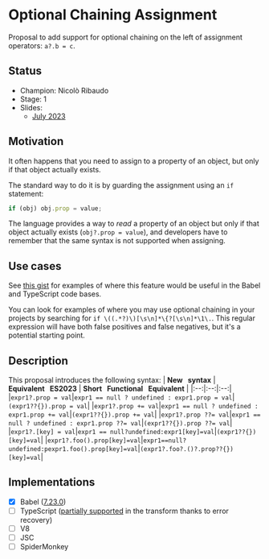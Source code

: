 # Optional Chaining Assignment

Proposal to add support for optional chaining on the left of assignment operators: `a?.b = c`.

## Status

- Champion: Nicolò Ribaudo
- Stage: 1
- Slides:
  - [July 2023](https://docs.google.com/presentation/d/1KL9MRyxprgXDEsxT8Ddrdro074L3fQm88zXHsWL-Dwk)

## Motivation

It often happens that you need to assign to a property of an object, but only if that object actually exists.

The standard way to do it is by guarding the assignment using an `if` statement:
```js
if (obj) obj.prop = value;
```

The language provides a way to _read_ a property of an object but only if that object actually exists (`obj?.prop = value`), and developers have to remember that the same syntax is not supported when assigning.

## Use cases

See [this gist](https://gist.github.com/nicolo-ribaudo/d264e424b618e7deaeca1d6e4f16a7c0) for examples of where this feature would be useful in the Babel and TypeScript code bases.

You can look for examples of where you may use optional chaining in your projects by searching for `if \((.*?)\)[\s\n]*\{?[\s\n]*\1\.`. This regular expression will have both false positives and false negatives, but it's a potential starting point.

## Description

This proposal introduces the following syntax:
| **New⠀syntax** | **Equivalent⠀ES2023** | **Short⠀Functional⠀Equivalent** |
|:--:|:--:|:--:|
|`expr1?.prop = val`|`expr1 == null ? undefined : expr1.prop = val`|`(expr1??{}).prop = val`|
|`expr1?.prop += val`|`expr1 == null ? undefined : expr1.prop += val`|`(expr1??{}).prop += val`|
|`expr1?.prop ??= val`|`expr1 == null ? undefined : expr1.prop ??= val`|`(expr1??{}).prop ??= val`|
|`expr1?.[key] = val`|`expr1 == null?undefined:expr1[key]=val`|`(expr1??{})[key]=val`|
|`expr1?.foo().prop[key]=val`|`expr1==null?undefined:pexpr1.foo().prop[key]=val`|`(expr1?.foo?.()?.prop??{})[key]=val`|

## Implementations

- [X] Babel ([7.23.0](https://babeljs.io/blog/2023/09/25/7.23.0#optional-chaining-assignment-15751))
- [ ] TypeScript ([partially supported](https://www.typescriptlang.org/play?#code/DYUwLgBAhgXBB2BXYwIB8IG8IA85IFsAjEAJwgF8BuAKBqgH4A6HCAXggEZbGWIBqDgGZaQA) in the transform thanks to error recovery)
- [ ] V8
- [ ] JSC
- [ ] SpiderMonkey
